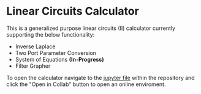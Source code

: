 # Linear Circuits Calculator

This is a generalized purpose linear circuits (II) calculator currently supporting the below functionality:
- Inverse Laplace
- Two Port Parameter Conversion
- System of Equations **(In-Progress)**
- Filter Grapher 

To open the calculator navigate to the [jupyter file](/Linear-Circuits-2-Calculator.ipynb) within the repository and click the "Open in Collab" button to open an online enviroment.




